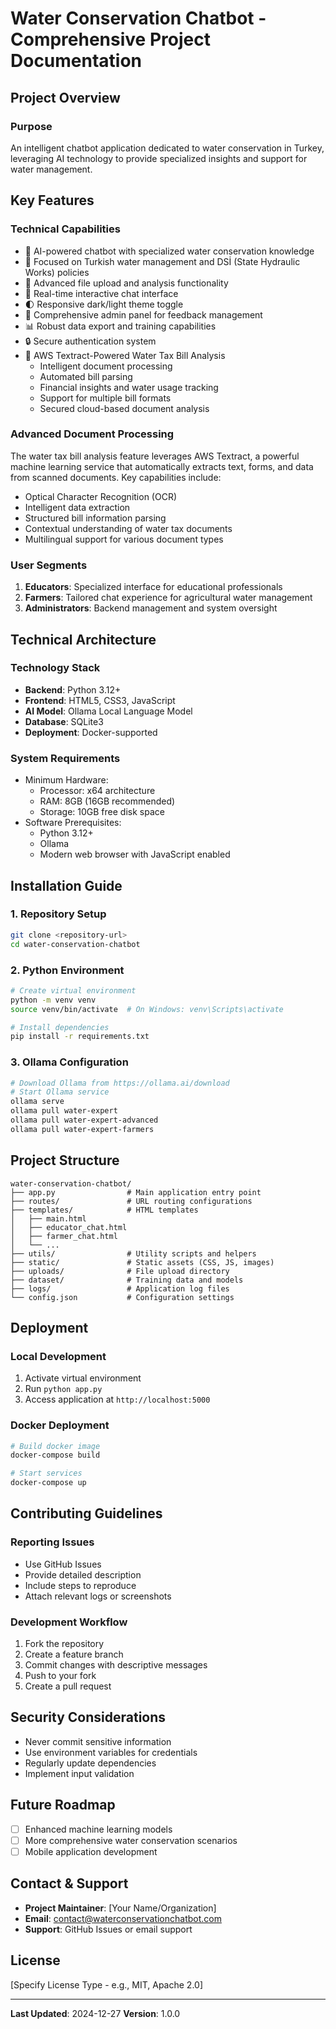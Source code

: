 # Water Conservation Chatbot - Comprehensive Project Documentation

## Project Overview

### Purpose
An intelligent chatbot application dedicated to water conservation in Turkey, leveraging AI technology to provide specialized insights and support for water management.

## Key Features

### Technical Capabilities
- 🤖 AI-powered chatbot with specialized water conservation knowledge
- 🌊 Focused on Turkish water management and DSİ (State Hydraulic Works) policies
- 📁 Advanced file upload and analysis functionality
- 💬 Real-time interactive chat interface
- 🌓 Responsive dark/light theme toggle
- 👥 Comprehensive admin panel for feedback management
- 📊 Robust data export and training capabilities
- 🔒 Secure authentication system
- 💸 AWS Textract-Powered Water Tax Bill Analysis
  - Intelligent document processing
  - Automated bill parsing
  - Financial insights and water usage tracking
  - Support for multiple bill formats
  - Secured cloud-based document analysis

### Advanced Document Processing
The water tax bill analysis feature leverages AWS Textract, a powerful machine learning service that automatically extracts text, forms, and data from scanned documents. Key capabilities include:
- Optical Character Recognition (OCR)
- Intelligent data extraction
- Structured bill information parsing
- Contextual understanding of water tax documents
- Multilingual support for various document types

### User Segments
1. **Educators**: Specialized interface for educational professionals
2. **Farmers**: Tailored chat experience for agricultural water management
3. **Administrators**: Backend management and system oversight

## Technical Architecture

### Technology Stack
- **Backend**: Python 3.12+
- **Frontend**: HTML5, CSS3, JavaScript
- **AI Model**: Ollama Local Language Model
- **Database**: SQLite3
- **Deployment**: Docker-supported

### System Requirements
- Minimum Hardware:
  - Processor: x64 architecture
  - RAM: 8GB (16GB recommended)
  - Storage: 10GB free disk space
- Software Prerequisites:
  - Python 3.12+
  - Ollama
  - Modern web browser with JavaScript enabled

## Installation Guide

### 1. Repository Setup
```bash
git clone <repository-url>
cd water-conservation-chatbot
```

### 2. Python Environment
```bash
# Create virtual environment
python -m venv venv
source venv/bin/activate  # On Windows: venv\Scripts\activate

# Install dependencies
pip install -r requirements.txt
```

### 3. Ollama Configuration
```bash
# Download Ollama from https://ollama.ai/download
# Start Ollama service
ollama serve
ollama pull water-expert
ollama pull water-expert-advanced
ollama pull water-expert-farmers
```

## Project Structure
```
water-conservation-chatbot/
├── app.py                # Main application entry point
├── routes/               # URL routing configurations
├── templates/            # HTML templates
│   ├── main.html
│   ├── educator_chat.html
│   ├── farmer_chat.html
│   └── ...
├── utils/                # Utility scripts and helpers
├── static/               # Static assets (CSS, JS, images)
├── uploads/              # File upload directory
├── dataset/              # Training data and models
├── logs/                 # Application log files
└── config.json           # Configuration settings
```

## Deployment

### Local Development
1. Activate virtual environment
2. Run `python app.py`
3. Access application at `http://localhost:5000`

### Docker Deployment
```bash
# Build docker image
docker-compose build

# Start services
docker-compose up
```

## Contributing Guidelines

### Reporting Issues
- Use GitHub Issues
- Provide detailed description
- Include steps to reproduce
- Attach relevant logs or screenshots

### Development Workflow
1. Fork the repository
2. Create a feature branch
3. Commit changes with descriptive messages
4. Push to your fork
5. Create a pull request

## Security Considerations
- Never commit sensitive information
- Use environment variables for credentials
- Regularly update dependencies
- Implement input validation

## Future Roadmap
- [ ] Enhanced machine learning models
- [ ] More comprehensive water conservation scenarios
- [ ] Mobile application development

## Contact & Support
- **Project Maintainer**: [Your Name/Organization]
- **Email**: contact@waterconservationchatbot.com
- **Support**: GitHub Issues or email support

## License
[Specify License Type - e.g., MIT, Apache 2.0]

---

**Last Updated**: 2024-12-27
**Version**: 1.0.0
